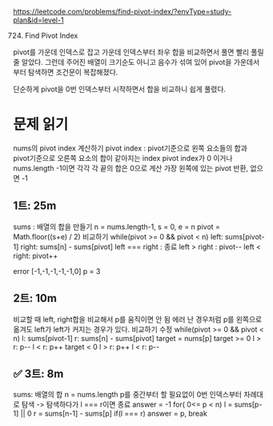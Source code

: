 https://leetcode.com/problems/find-pivot-index/?envType=study-plan&id=level-1

724. Find Pivot Index

pivot를 가운데 인덱스로 잡고 가운데 인덱스부터 좌우 합을 비교하면서 풀면 빨리 풀릴 줄 알았다.
그런데 주어진 배열이 크기순도 아니고 음수가 섞여 있어 pivot을 가운데서부터 탐색하면 조건문이 복잡해졌다.

단순하게 pivot을 0번 인덱스부터 시작하면서 합을 비교하니 쉽게 풀렸다.

# 문제 읽기

nums의 pivot index 계산하기
pivot index : pivot기준으로 왼쪽 요소들의 합과 pivot기준으로 오른쪽 요소의 합이 같아지는 index
pivot index가 0 이거나 nums.length -1이면 각각 각 끝의 합은 0으로 계산
가장 왼쪽에 있는 pivot 반환, 없으면 -1

## 1트: 25m

sums : 배열의 합을 만들기
n = nums.length-1, s = 0, e = n
pivot = Math.floor((s+e) / 2)
비교하기
while(pivot >= 0 && pivot < n)
left: sums[pivot-1]
right: sums[n] - sums[pivot]
left === right : 종료
left > right : pivot--
left < right: pivot++

error
[-1,-1,-1,-1,-1,0]
p = 3

## 2트: 10m

비교할 때 left, right합을 비교해서 p를 움직이면 안 됨
에러 난 경우처럼 p를 왼쪽으로 옮겨도 left가 left가 커지는 경우가 있다.
비교하기 수정
while(pivot >= 0 && pivot < n)
l: sums[pivot-1]
r: sums[n] - sums[pivot]
target = nums[p]
target >= 0
l > r: p--
l < r: p++
target < 0
l > r: p++
l < r: p--

## ✅ 3트: 8m

sums: 배열의 합
n = nums.length
p를 중간부터 할 필요없이 0번 인덱스부터 차례대로 탐색 -> 탐색하다가 l === r이면 종료
answer = -1
for( 0<= p < n)
l = sums[p-1] || 0
r = sums[n-1] - sums[p]
if(l === r) answer = p, break
